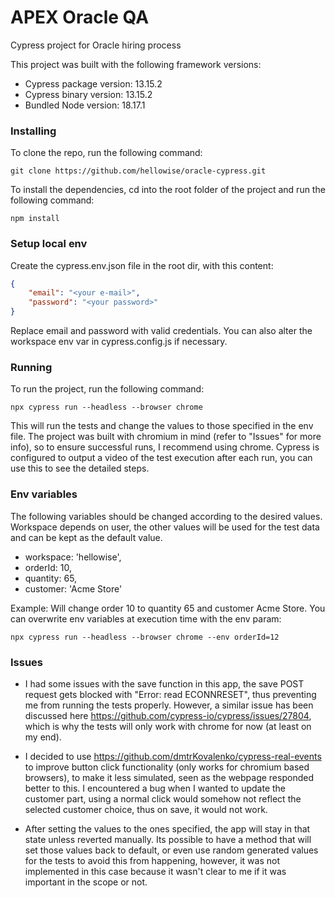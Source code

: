 # APEX Oracle QA
Cypress project for Oracle hiring process

This project was built with the following framework versions:
- Cypress package version: 13.15.2
- Cypress binary version: 13.15.2
- Bundled Node version: 18.17.1

### Installing
To clone the repo, run the following command:
```
git clone https://github.com/hellowise/oracle-cypress.git
```

To install the dependencies, cd into the root folder of the project and run the following command:
```
npm install
```

### Setup local env
Create the cypress.env.json file in the root dir, with this content:
```json
{
    "email": "<your e-mail>",
    "password": "<your password>"
}
```

Replace email and password with valid credentials.
You can also alter the workspace env var in cypress.config.js if necessary.

### Running
To run the project, run the following command:
```
npx cypress run --headless --browser chrome
```

This will run the tests and change the values to those specified in the env file.
The project was built with chromium in mind (refer to "Issues" for more info), so to ensure successful runs, I recommend using chrome.
Cypress is configured to output a video of the test execution after each run, you can use this to see the detailed steps.

### Env variables
The following variables should be changed according to the desired values.
Workspace depends on user, the other values will be used for the test data and can be kept as the default value.

- workspace: 'hellowise',
- orderId: 10,
- quantity: 65,
- customer: 'Acme Store'

Example: Will change order 10 to quantity 65 and customer Acme Store.
You can overwrite env variables at execution time with the env param:

```
npx cypress run --headless --browser chrome --env orderId=12
```

### Issues
- I had some issues with the save function in this app, the save POST request gets blocked with "Error: read ECONNRESET", thus preventing me from running the
tests properly. However, a similar issue has been discussed here https://github.com/cypress-io/cypress/issues/27804, which is why the tests will only work with chrome for now (at least on my end).

- I decided to use https://github.com/dmtrKovalenko/cypress-real-events to improve button click functionality (only works for chromium based browsers), to make it less simulated, seen as the webpage responded better to this.
I encountered a bug when I wanted to update the customer part, using a normal click would somehow not reflect the selected customer choice, thus on save, it would not work.

- After setting the values to the ones specified, the app will stay in that state unless reverted manually. Its possible to have a method that will set those values back to default, or even use random generated values for the tests to avoid this from happening, however, it was not implemented in this case because it wasn't clear to me if it was important in the scope or not.
